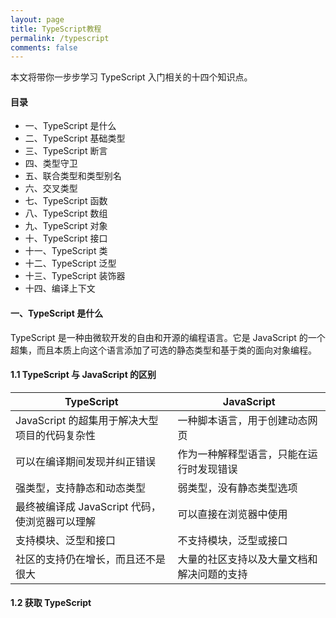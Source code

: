 ```yaml
---
layout: page
title: TypeScript教程
permalink: /typescript
comments: false
---
```


<div class="row justify-content-between">
<div class="col-md-8 pr-5">

<p>本文将带你一步步学习 TypeScript 入门相关的十四个知识点。</p>

<h4>目录</h4>
<ul>
    <li>一、TypeScript 是什么</li>
    <li>二、TypeScript 基础类型</li>
    <li>三、TypeScript 断言</li>
    <li>四、类型守卫</li>
    <li>五、联合类型和类型别名</li>
    <li>六、交叉类型</li>
    <li>七、TypeScript 函数</li>
    <li>八、TypeScript 数组</li>
    <li>九、TypeScript 对象</li>
    <li>十、TypeScript 接口</li>
    <li>十一、TypeScript 类</li>
    <li>十二、TypeScript 泛型</li>
    <li>十三、TypeScript 装饰器</li>
    <li>十四、编译上下文</li>
</ul>

<h4>一、TypeScript 是什么</h4>

<p>TypeScript 是一种由微软开发的自由和开源的编程语言。它是 JavaScript 的一个超集，而且本质上向这个语言添加了可选的静态类型和基于类的面向对象编程。</p>

#### 1.1 TypeScript 与 JavaScript 的区别

|  TypeScript   | JavaScript  | 
|  ------------  | ------------  | 
| JavaScript 的超集用于解决大型项目的代码复杂性  | 一种脚本语言，用于创建动态网页 | 
| 可以在编译期间发现并纠正错误 | 作为一种解释型语言，只能在运行时发现错误 | 
| 强类型，支持静态和动态类型 | 弱类型，没有静态类型选项 | 
| 最终被编译成 JavaScript 代码，使浏览器可以理解 | 可以直接在浏览器中使用 | 
| 支持模块、泛型和接口 | 不支持模块，泛型或接口 | 
| 社区的支持仍在增长，而且还不是很大 | 大量的社区支持以及大量文档和解决问题的支持 | 

#### 1.2 获取 TypeScript


</div>
</div>
